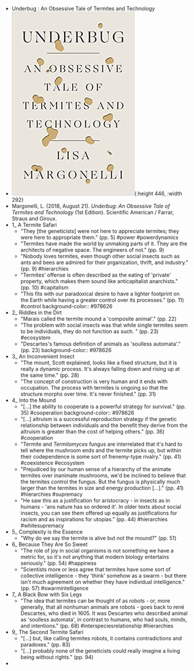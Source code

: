 - Underbug : An Obsessive Tale of Termites and Technology
- ![41iHaHLfn+L._SX331_BO1,204,203,200_.jpg](../assets/41iHaHLfn+L._SX331_BO1,204,203,200_1664307883263_0.jpg){:height 446, :width 292}
- Margonelli, L. (2018, August 21). *Underbug: An Obsessive Tale of Termites and Technology* (1st Edition). Scientific American / Farrar, Straus and Giroux.
- 1_ A Termite Safari
	- "They [the geneticists] were not here to appreciate termites; they were here to appropriate them." (pp. 5) #power #powerdynamics
	- "Termites have made the world by unmaking parts of it. They are the architects of negative space. The engineers of not." (pp. 9)
	- "Nobody loves termites, even though other social insects such as ants and bees are admired for their prganization, thrift, and industry." (pp. 9) #hierarchies
	- "Termites' offense is often described as the eating of 'private' property, which makes them sound like anticapitalist anarchists." (pp. 10) #capitalism
	- "This fits with our paradoxical desire to have a lighter footprint on the Earth while having a greater control over its processes." (pp. 11) #control
	  background-color:: #978626
- 2_ Riddles in the Dirt
	- "Marais called the termite mound a 'composite animal'." (pp. 22)
	- "The problem with social insects was that while single termites seem to be individuals, they do not function as such. " (pp. 23) #ecosystem
	- "Descartes's famous definition of animals as 'soulless automata'." (pp. 23)
	  background-color:: #978626
- 3_ An Inconvenient Insect
	- "The mount, Scott explained, looks like a fixed structure, but it is really a dynamic process. It's always falling down and rising up at the same time." (pp. 28)
	- "The concept of construction is very human and it ends with occupation. The process with termites is ongoing so that the structure morphs over time. It's never finished." (pp. 31)
- 4_ Into the Mound
	- "[...] the ability to cooperate is a powerful strategy for survival." (pp. 35) #cooperation
	  background-color:: #978626
	- "[...] altruism is a successful reproduction strategy if the genetic relationship between individuals and the benefit they derive from the altruism is greater than the cost of helping others." (pp. 36) #cooperation
	- "Termite and *Termitomyces* fungus are interrelated that it's hard to tell where the mushroom ends and the termite picks up, but within their codependence is some sort of frenemy-type rivalry." (pp. 41) #coexistence #ecosystem
	- "Prejudiced by our human sense of a hierarchy of the animate termites over inanimate mushrooms, we'd be inclined to believe that the termites control the fungus. But the fungus is physically much larger than the termites in size and energy production [...]." (pp. 41) #hierarchies #supremacy
	- "He saw this as a justification for aristocracy - in insects as in humans - 'ans nature has so ordered it'. In older texts about social insects, you can see them offered up equally as justifications for racism and as inspirations for utopias." (pp. 44) #hierarchies #whitesupremacy
- 5_ Complexity is the Essence
	- "Why do we say the termite is alive but not the mound?" (pp. 51)
- 6_ Because They Are So Sweet
	- "The role of joy in social organisms is not something we have a metric for, so it's not anything that modern biology entertains seriously." (pp. 54) #happiness
	- "Scientists more or less agree that termites have some sort of collective intelligence - they 'think' somehow as a swarm - but there isn't much agreement on whether they have individual intelligence." (pp. 57) #swarmintelligence
- 7_ A Black Bow with Six Legs
	- "The idea that termites can be thought of as robots - or, more generally, that all nonhuman animals are robots - goes back to rené Descartes, who died in 1605. It was Descartes who described animal as 'soulless automata', in contrast to humans, who had souls, minds, and intentions." (pp. 68) #interspeciesrelationship #hierarchies
- 9_ The Second Termite Safari
	- "[...] but, like calling termites robots, it contains contradictions and paradoxes." (pp. 83)
	- "[...] probably none of the geneticists could really imagine a living being without rights." (pp. 94)
-